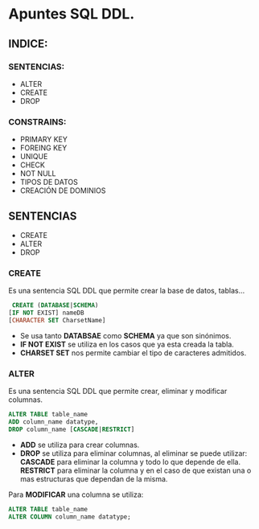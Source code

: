 # Apuntes SQL DDL.
## INDICE:
### SENTENCIAS:
* ALTER
* CREATE
* DROP
### CONSTRAINS:
* PRIMARY KEY
* FOREING KEY
* UNIQUE
* CHECK
* NOT NULL
* TIPOS  DE DATOS
* CREACIÓN DE DOMINIOS

## SENTENCIAS
* CREATE
* ALTER
* DROP

### CREATE
Es una sentencia SQL DDL que permite crear la base de datos, tablas...

```SQL
 CREATE (DATABASE|SCHEMA)
[IF NOT EXIST] nameDB
[CHARACTER SET CharsetName]

```
* Se usa tanto **DATABSAE** como **SCHEMA** ya que son sinónimos.
* **IF NOT EXIST** se utiliza en los casos que ya esta creada la tabla.
* **CHARSET SET** nos permite cambiar el tipo de caracteres admitidos.

### ALTER
Es una sentencia SQL DDL que permite crear, eliminar y modificar columnas.

```SQL
ALTER TABLE table_name
ADD column_name datatype,
DROP column_name [CASCADE|RESTRICT]
```
* **ADD** se utiliza para crear columnas.
* **DROP** se utiliza para eliminar columnas, al eliminar se puede utilizar: **CASCADE** para eliminar la columna y todo lo que depende de ella. **RESTRICT** para eliminar la columna y en el caso de que existan una o mas estructuras que dependan de la misma.

Para **MODIFICAR** una columna se utiliza:

```SQL
ALTER TABLE table_name
ALTER COLUMN column_name datatype;
```









